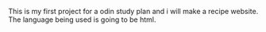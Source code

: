 This is my first project for a odin study plan and i will make a recipe website. The language being used is going to be html.
